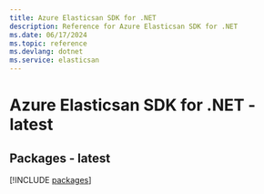 ```yaml
---
title: Azure Elasticsan SDK for .NET
description: Reference for Azure Elasticsan SDK for .NET
ms.date: 06/17/2024
ms.topic: reference
ms.devlang: dotnet
ms.service: elasticsan
---
```

# Azure Elasticsan SDK for .NET - latest
## Packages - latest
[!INCLUDE [packages](elasticsan-index.md)]